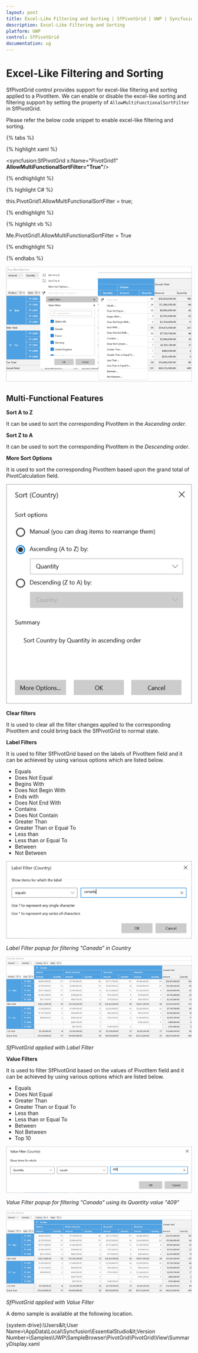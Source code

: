 ```yaml
---
layout: post
title: Excel-Like Filtering and Sorting | SfPivotGrid | UWP | Syncfusion
description: Excel-Like Filtering and Sorting
platform: UWP
control: SfPivotGrid
documentation: ug
---
```


# Excel-Like Filtering and Sorting

SfPivotGrid control provides support for excel-like filtering and sorting applied to a PivotItem. We can enable or disable the excel-like sorting and filtering support by setting the property of `AllowMultiFunctionalSortFilter` in SfPivotGrid.

Please refer the below code snippet to enable excel-like filtering and sorting.

{% tabs %}

{% highlight xaml %}

<syncfusion:SfPivotGrid x:Name="PivotGrid1" **AllowMultiFunctionalSortFilter="True"**/>

{% endhighlight %}

{% highlight C# %}

this.PivotGrid1.AllowMultiFunctionalSortFilter = true;

{% endhighlight %}

{% highlight vb %}

Me.PivotGrid1.AllowMultiFunctionalSortFilter = True

{% endhighlight %}

{% endtabs %}

![](Excel-Like-Filtering-Sorting_images/Excel-like-Filter-Popup.png)

## Multi-Functional Features

**Sort A to Z**

It can be used to sort the corresponding PivotItem in the *Ascending order*.

**Sort Z to A**

It can be used to sort the corresponding PivotItem in the *Descending order*.

**More Sort Options**

It is used to sort the corresponding PivotItem based upon the grand total of PivotCalculation field.

![](Excel-Like-Filtering-Sorting_images/More-sort-options.png)

**Clear filters**

It is used to clear all the filter changes applied to the corresponding PivotItem and could bring back the SfPivotGrid to normal state.

**Label Filters**

It is used to filter SfPivotGrid based on the labels of PivotItem field and it can be achieved by using various options which are listed below.

* Equals
* Does Not Equal
* Begins With
* Does Not Begin With
* Ends with
* Does Not End With
* Contains
* Does Not Contain
* Greater Than
* Greater Than or Equal To
* Less than
* Less than or Equal To
* Between
* Not Between

![](Excel-Like-Filtering-Sorting_images/Label-filter-popup.png)

_Label Filter popup for filtering "Canada" in Country_

![](Excel-Like-Filtering-Sorting_images/Filtered-PivotGrid-by-using-label-filter.png)

_SfPivotGrid applied with Label Filter_

**Value Filters**

It is used to filter SfPivotGrid based on the values of PivotItem field and it can be achieved by using various options which are listed below.

* Equals
* Does Not Equal
* Greater Than
* Greater Than or Equal To
* Less than
* Less than or Equal To
* Between
* Not Between
* Top 10

![](Excel-Like-Filtering-Sorting_images/Value-filter-popup.png)

_Value Filter popup for filtering "Canada" using its Quantity value "409"_

![](Excel-Like-Filtering-Sorting_images/Filtered-PivotGrid-by-using-value-filter.png)

_SfPivotGrid applied with Value Filter_

A demo sample is available at the following location.

{system drive}:\Users\&lt;User Name&gt;\AppData\Local\Syncfusion\EssentialStudio\&lt;Version Number&gt;\Samples\UWP\SampleBrowser\PivotGrid\PivotGrid\View\SummaryDisplay.xaml